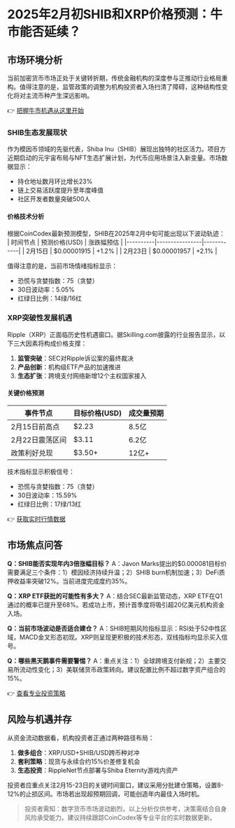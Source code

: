 # 2025年2月初SHIB和XRP价格预测：牛市能否延续？

## 市场环境分析
当前加密货币市场正处于关键转折期，传统金融机构的深度参与正推动行业格局重构。值得注意的是，监管政策的调整为机构投资者入场扫清了障碍，这种结构性变化将对主流币种产生深远影响。

👉 [把握牛市机遇从这里开始](https://bit.ly/okx_welcome)

### SHIB生态发展现状
作为模因币领域的先驱代表，Shiba Inu（SHIB）展现出独特的社区活力。项目方近期启动的元宇宙布局与NFT生态扩展计划，为代币应用场景注入新变量。市场数据显示：
- 持仓地址数月环比增长23%
- 链上交易活跃度提升至年度峰值
- 社区开发者数量突破500人

#### 价格技术分析
根据CoinCodex最新预测模型，SHIB在2025年2月中旬可能出现以下波动轨迹：
| 时间节点 | 预测价格(USD) | 涨跌幅预估 |
|----------|----------------|------------|
| 2月15日 | $0.00001915    | +1.2%      |
| 2月23日 | $0.00001957    | +2.1%      |

值得注意的是，当前市场情绪指标显示：
- 恐慌与贪婪指数：75（贪婪）
- 30日波动率：5.05%
- 红绿日比例：14绿/16红

### XRP突破性发展机遇
Ripple（XRP）正面临历史性机遇窗口。据Skilling.com披露的行业报告显示，以下三大因素将构成价格支撑：
1. **监管突破**：SEC对Ripple诉讼案的最终裁决
2. **产品创新**：机构级ETF产品的加速推进
3. **生态扩张**：跨境支付网络新增12个主权国家接入

#### 关键价格预测
| 事件节点         | 目标价格(USD) | 成交量预期 |
|------------------|---------------|------------|
| 2月15日前高点    | $2.23         | 8.5亿      |
| 2月22日震荡区间  | $3.11         | 6.2亿      |
| 政策利好兑现     | $3.50+        | 12亿+      |

技术指标显示积极信号：
- 恐慌与贪婪指数：75（贪婪）
- 30日波动率：15.59%
- 红绿日比例：17绿/13红

👉 [获取实时行情数据](https://bit.ly/okx_welcome)

## 市场焦点问答

**Q：SHIB能否实现年内3倍涨幅目标？**
A：Javon Marks提出的$0.000081目标价需要满足三个条件：1）模因经济持续升温；2）SHIB burn机制加速；3）DeFi质押收益率突破12%。当前进度完成度约35%。

**Q：XRP ETF获批的可能性有多大？**
A：结合SEC最新监管动态，XRP ETF在Q1通过的概率已提升至68%。若成功上市，预计首季度将吸引超20亿美元机构资金入场。

**Q：当前市场波动是否适合建仓？**
A：SHIB短期风险指标显示：RSI处于52中性区域，MACD金叉形态初现。XRP则呈现更积极的技术形态，双线指标均显示买入信号。

**Q：哪些黑天鹅事件需要警惕？**
A：重点关注：1）全球跨境支付新规；2）主要交易所流动性变化；3）美联储货币政策转向。建议配置比例不超过数字资产组合的15%。

👉 [查看专业投资策略](https://bit.ly/okx_welcome)

## 风险与机遇并存
从资金流动数据看，机构投资者正通过两种路径布局：
1. **做多组合**：XRP/USD+SHIB/USD跨币种对冲
2. **套利策略**：现货与永续合约15%价差修复机会
3. **生态投资**：RippleNet节点部署与Shiba Eternity游戏内资产

投资者应重点关注2月15-23日的关键时间窗口，建议采用分批建仓策略，设置8-12%的止损区间。市场若出现超预期回调，可能创造年内最佳入场时机。

> 投资者需知：数字货币市场波动剧烈，以上分析仅供参考，决策需结合自身风险承受能力。建议持续跟踪CoinCodex等专业平台的实时数据更新。